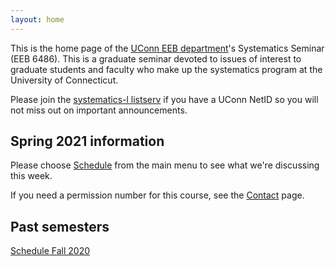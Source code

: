 ```yaml
---
layout: home
---
```

This is the home page of the [UConn EEB department](https://eeb.uconn.edu)'s Systematics Seminar (EEB 6486). This is a graduate seminar devoted to issues of interest to graduate students and faculty who make up the systematics program at the University of Connecticut.

Please join the [systematics-l listserv](listserv) if you have a UConn NetID so you will not miss out on important announcements.

## Spring 2021 information

Please choose [Schedule](schedule) from the main menu to see what we're discussing this week.

If you need a permission number for this course, see the [Contact](contact-info) page.

## Past semesters ##

[Schedule Fall 2020](/schedule-fall-2020/)